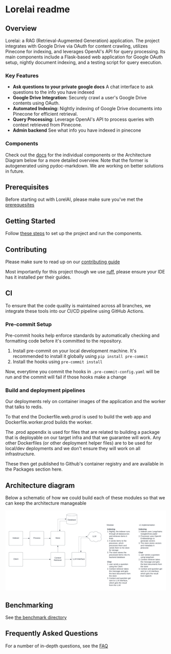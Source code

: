 # Lorelai readme

## Overview

Lorelai: a RAG (Retrieval-Augmented Generation) application. The project integrates with Google
Drive via OAuth for content crawling, utilizes Pinecone for indexing, and leverages OpenAI's API for
query processing. Its main components include a Flask-based web application for Google OAuth setup,
nightly document indexing, and a testing script for query execution.

### Key Features

- **Ask questions to your private google docs** A chat interface to ask questions to the info you
    have indexed
- **Google Drive Integration:** Securely crawl a user's Google Drive contents using OAuth.
- **Automated Indexing:** Nightly indexing of Google Drive documents into Pinecone for efficient
    retrieval.
- **Query Processing:** Leverage OpenAI's API to process queries with context retrieved from
    Pinecone.
- **Admin backend** See what info you have indexed in pinecone

### Components

Check out the [docs](./docs/main.md) for the individual components or the Architecture Diagram below
for a more detailed overview.
Note that the former is autogenerated using pydoc-markdown. We are working on better solutions in
future.

## Prerequisites

Before starting out with LorelAI, please make sure you've met the
[prerequesites](./docs/prerequisites.md)

## Getting Started

Follow [these steps](./docs/getting_started.md) to set up the project and run the components.

## Contributing

Please make sure to read up on our
[contributing guide](https://github.com/helixiora/.github/blob/main/CONTRIBUTING.md)

Most importantly for this project though we use [ruff](https://docs.astral.sh/ruff/), please ensure
your IDE has it installed per their guides.

## CI

To ensure that the code quality is maintained across all branches, we integrate these tools into
our CI/CD pipeline using GitHub Actions.

### Pre-commit Setup

Pre-commit hooks help enforce standards by automatically checking and formatting code before it's
committed to the repository.

1. Install pre-commit on your local development machine. It's recommended to install it globally
using `pip install pre-commit`
2. Install the hooks using `pre-commit install`

Now, everytime you commit the hooks in `.pre-commit-config.yaml` will be run and the commit will
fail if those hooks make a change

### Build and deployment pipelines

Our deployments rely on container images of the application and the worker that talks to redis.

To that end the Dockerfile.web.prod is used to build the web app and Dockerfile.worker.prod builds the worker.

The .prod appendix is used for files that are related to building a package that is deployable on our target infra and that we guarantee will work. Any other Dockerfiles (or other deployment helper files) are to be used for local/dev deployments and we don't ensure they will work on all infrastructure.

These then get published to Github's container registry and are available in the Packages section here.

## Architecture diagram

Below a schematic of how we could build each of these modules so that we can keep the architecture
manageable

![Lorelai System Diagram](./docs/imgs/Lorelai%20System%20Diagram.png)

## Benchmarking

See [the benchmark directory](benchmark/readme.md)

## Frequently Asked Questions

For a number of in-depth questions, see the [FAQ](docs/faq.md)

